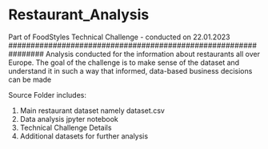 # Restaurant_Analysis
Part of FoodStyles Technical Challenge - conducted on 22.01.2023
################################################################
Analysis conducted for the information about restaurants all over
Europe. The goal of the challenge is to make sense of the dataset and understand it in such a
way that informed, data-based business decisions can be made

Source Folder includes:
1) Main restaurant dataset namely dataset.csv
2) Data analysis jpyter notebook
3) Technical Challenge Details
4) Additional datasets for further analysis
